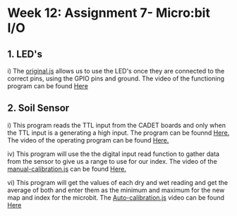 # Week 12: Assignment 7- Micro:bit I/O

## 1. LED's 
  
  i) The [original.js](https://github.com/Introduction-to-Computer-Engineering/final-project-assignment-7-week-12-leeanswoo/blob/master/original.js) allows us to use the LED's once they are connected to the correct pins, using the GPIO pins and ground. The video of the functioning program can be found [Here](https://imgur.com/a/exN3I0y) 
  
  

## 2. Soil Sensor 

  i) This program reads the TTL input from the CADET boards and only when the TTL input is a generating a high input. The program can be founnd [Here.](https://github.com/Introduction-to-Computer-Engineering/final-project-assignment-7-week-12-leeanswoo/blob/master/digital-in.js) The video of the operating program can be found [Here.](https://imgur.com/a/pw2fL6A)
  
  iv) This program will use the the digital input read function to gather data from the sensor to give us a range to use for our index. The video of the [manual-calibration.js](https://github.com/Introduction-to-Computer-Engineering/final-project-assignment-7-week-12-leeanswoo/blob/master/manual-calibration.js) can be found [Here.](https://imgur.com/a/P8K4EVr)

vi) This program will get the values of each dry and wet reading and get the average of both and enter them as the minimum and maximum for the new map and index for the microbit. The [Auto-calibration.js](https://imgur.com/a/P8K4EVr) video can be found [Here](https://imgur.com/a/HQnfxb1)
